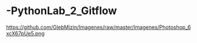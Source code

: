 # -PythonLab_2_Gitflow
https://github.com/GlebMizin/Imagenes/raw/master/Imagenes/Photoshop_6xcX67pUe5.png
